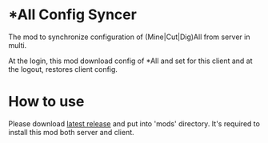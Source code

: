 # *All Config Syncer

The mod to synchronize configuration of (Mine|Cut|Dig)All from server in multi.

At the login, this mod download config of *All and set for this client and at the logout, restores client config.

# How to use
Please download [latest release] and put into 'mods' directory.
It's required to install this mod both server and client.

[latest release]: https://github.com/freedom-mod-development-community/asta-all-config-syncer/releases/latest
